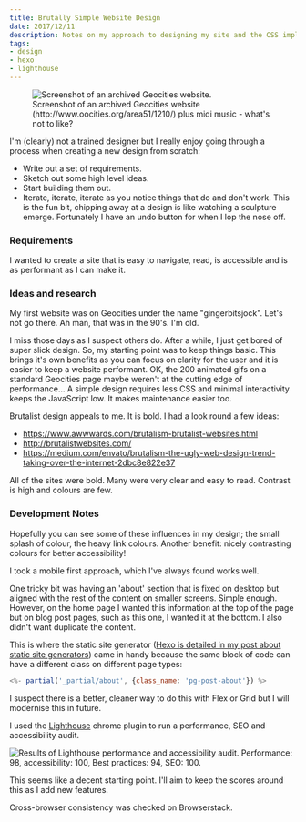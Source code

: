 ```yaml
---
title: Brutally Simple Website Design
date: 2017/12/11
description: Notes on my approach to designing my site and the CSS implementation.
tags:
- design
- hexo
- lighthouse
---
```

<figure>
  <img class="pg-image-post-full pg-image-post-border" src="/2017/12/brutalist-website-design/geocities01.png" alt="Screenshot of an archived Geocities website.">
  <figcaption>Screenshot of an archived Geocities website (http://www.oocities.org/area51/1210/) plus midi music - what's not to like?</figcaption>
</figure>


I'm (clearly) not a trained designer but I really enjoy going through a process when creating a new design from scratch:

- Write out a set of requirements.
- Sketch out some high level ideas.
- Start building them out.
- Iterate, iterate, iterate as you notice things that do and don't work. This is the fun bit, chipping away at a design is like watching a sculpture emerge. Fortunately I have an undo button for when I lop the nose off.


### Requirements
I wanted to create a site that is easy to navigate, read, is accessible and is as performant as I can make it. 

### Ideas and research
My first website was on Geocities under the name "gingerbitsjock". Let's not go there. Ah man, that was in the 90's. I'm old.

I miss those days as I suspect others do. After a while, I just get bored of super slick design. So, my starting point was to keep things basic. This brings it's own benefits as you can focus on clarity for the user and it is easier to keep a website performant. OK, the 200 animated gifs on a standard Geocities page maybe weren't at the cutting edge of performance... A simple design requires less CSS and minimal interactivity keeps the JavaScript low. It makes maintenance easier too.

Brutalist design appeals to me. It is bold. I had a look round a few ideas:
- https://www.awwwards.com/brutalism-brutalist-websites.html
- http://brutalistwebsites.com/
- https://medium.com/envato/brutalism-the-ugly-web-design-trend-taking-over-the-internet-2dbc8e822e37

All of the sites were bold. Many were very clear and easy to read. Contrast is high and colours are few.

### Development Notes
Hopefully you can see some of these influences in my design; the small splash of colour, the heavy link colours. Another benefit: nicely contrasting colours for better accessibility!

I took a mobile first approach, which I've always found works well.

One tricky bit was having an 'about' section that is fixed on desktop but aligned with the rest of the content on smaller screens. Simple enough. However, on the home page I wanted this information at the top of the page but on blog post pages, such as this one, I wanted it at the bottom. I also didn't want duplicate the content.

This is where the static site generator ([Hexo is detailed in my post about static site generators](/2017/12/hexo-static-site-generator-setup/)) came in handy because the same block of code can have a different class on different page types:

```javascript
<%- partial('_partial/about', {class_name: 'pg-post-about'}) %>
```

I suspect there is a better, cleaner way to do this with Flex or Grid but I will modernise this in future.

I used the [Lighthouse](https://github.com/GoogleChrome/lighthouse) chrome plugin to run a performance, SEO and accessibility audit.

<img class="pg-image-post-full pg-image-post-border" src="/2017/12/brutalist-website-design/lighthouse-result-01.jpg" alt="Results of Lighthouse performance and accessibility audit. Performance: 98, accessibility: 100, Best practices: 94, SEO: 100.">

This seems like a decent starting point. I'll aim to keep the scores around this as I add new features.

Cross-browser consistency was checked on Browserstack.